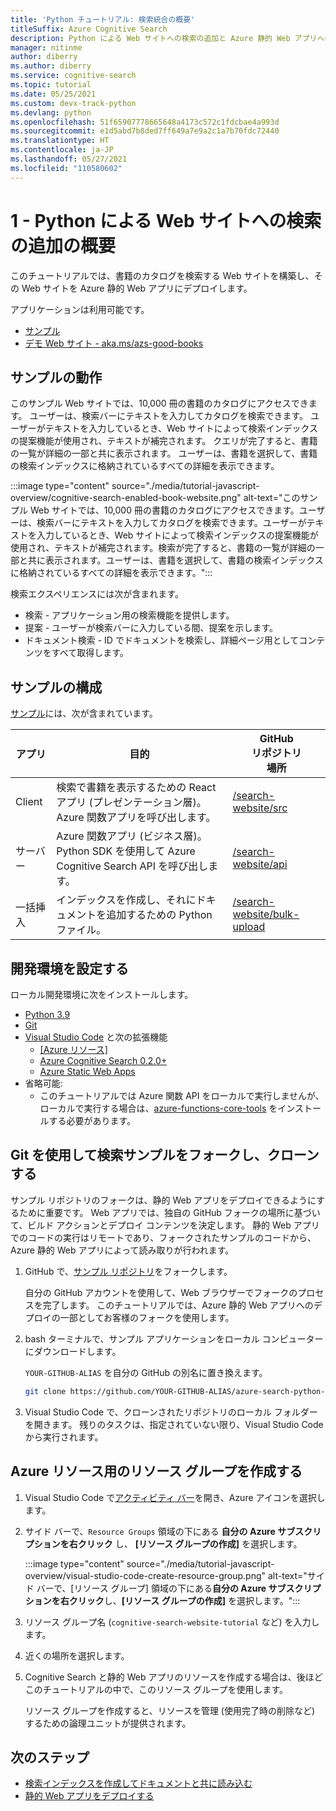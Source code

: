 ```yaml
---
title: 'Python チュートリアル: 検索統合の概要'
titleSuffix: Azure Cognitive Search
description: Python による Web サイトへの検索の追加と Azure 静的 Web アプリへのデプロイについての技術的概要とセットアップ。
manager: nitinme
author: diberry
ms.author: diberry
ms.service: cognitive-search
ms.topic: tutorial
ms.date: 05/25/2021
ms.custom: devx-track-python
ms.devlang: python
ms.openlocfilehash: 51f65907778665648a4173c572c1fdcbae4a993d
ms.sourcegitcommit: e1d5abd7b8ded7ff649a7e9a2c1a7b70fdc72440
ms.translationtype: HT
ms.contentlocale: ja-JP
ms.lasthandoff: 05/27/2021
ms.locfileid: "110580602"
---
```

# <a name="1---overview-of-adding-search-to-a-website-with-python"></a>1 - Python による Web サイトへの検索の追加の概要

このチュートリアルでは、書籍のカタログを検索する Web サイトを構築し、その Web サイトを Azure 静的 Web アプリにデプロイします。 

アプリケーションは利用可能です。 
* [サンプル](https://github.com/Azure-Samples/azure-search-python-samples/tree/master/search-website)
* [デモ Web サイト - aka.ms/azs-good-books](https://aka.ms/azs-good-books)

## <a name="what-does-the-sample-do"></a>サンプルの動作 

このサンプル Web サイトでは、10,000 冊の書籍のカタログにアクセスできます。 ユーザーは、検索バーにテキストを入力してカタログを検索できます。 ユーザーがテキストを入力しているとき、Web サイトによって検索インデックスの提案機能が使用され、テキストが補完されます。 クエリが完了すると、書籍の一覧が詳細の一部と共に表示されます。 ユーザーは、書籍を選択して、書籍の検索インデックスに格納されているすべての詳細を表示できます。 

:::image type="content" source="./media/tutorial-javascript-overview/cognitive-search-enabled-book-website.png" alt-text="このサンプル Web サイトでは、10,000 冊の書籍のカタログにアクセスできます。ユーザーは、検索バーにテキストを入力してカタログを検索できます。ユーザーがテキストを入力しているとき、Web サイトによって検索インデックスの提案機能が使用され、テキストが補完されます。検索が完了すると、書籍の一覧が詳細の一部と共に表示されます。ユーザーは、書籍を選択して、書籍の検索インデックスに格納されているすべての詳細を表示できます。":::

検索エクスペリエンスには次が含まれます。 

* 検索 - アプリケーション用の検索機能を提供します。
* 提案 - ユーザーが検索バーに入力している間、提案を示します。
* ドキュメント検索 - ID でドキュメントを検索し、詳細ページ用としてコンテンツをすべて取得します。

## <a name="how-is-the-sample-organized"></a>サンプルの構成

[サンプル](https://github.com/Azure-Samples/azure-search-python-samples/tree/master/search-website)には、次が含まれています。

|アプリ|目的|GitHub<br>リポジトリ<br>場所|
|--|--|--|
|Client|検索で書籍を表示するための React アプリ (プレゼンテーション層)。 Azure 関数アプリを呼び出します。 |[/search-website/src](https://github.com/Azure-Samples/azure-search-python-samples/tree/master/search-website/src)|
|サーバー|Azure 関数アプリ (ビジネス層)。Python SDK を使用して Azure Cognitive Search API を呼び出します。 |[/search-website/api](https://github.com/Azure-Samples/azure-search-python-samples/tree/master/search-website/src)|
|一括挿入|インデックスを作成し、それにドキュメントを追加するための Python ファイル。|[/search-website/bulk-upload](https://github.com/Azure-Samples/azure-search-python-samples/tree/master/search-website/bulk-upload)|

## <a name="set-up-your-development-environment"></a>開発環境を設定する

ローカル開発環境に次をインストールします。 

- [Python 3.9](https://www.python.org/downloads/)
- [Git](https://git-scm.com/downloads)
- [Visual Studio Code](https://code.visualstudio.com/) と次の拡張機能
    - [[Azure リソース]](https://marketplace.visualstudio.com/items?itemName=ms-azuretools.vscode-azureresourcegroups)
    - [Azure Cognitive Search 0.2.0+](https://marketplace.visualstudio.com/items?itemName=ms-azuretools.vscode-azurecognitivesearch)
    - [Azure Static Web Apps](https://marketplace.visualstudio.com/items?itemName=ms-azuretools.vscode-azurestaticwebapps) 
- 省略可能:
    - このチュートリアルでは Azure 関数 API をローカルで実行しませんが、ローカルで実行する場合は、[azure-functions-core-tools](../azure-functions/functions-run-local.md?tabs=linux%2ccsharp%2cbash) をインストールする必要があります。

## <a name="fork-and-clone-the-search-sample-with-git"></a>Git を使用して検索サンプルをフォークし、クローンする

サンプル リポジトリのフォークは、静的 Web アプリをデプロイできるようにするために重要です。 Web アプリでは、独自の GitHub フォークの場所に基づいて、ビルド アクションとデプロイ コンテンツを決定します。 静的 Web アプリでのコードの実行はリモートであり、フォークされたサンプルのコードから、Azure 静的 Web アプリによって読み取りが行われます。

1. GitHub で、[サンプル リポジトリ](https://github.com/Azure-Samples/azure-search-python-samples)をフォークします。 

    自分の GitHub アカウントを使用して、Web ブラウザーでフォークのプロセスを完了します。 このチュートリアルでは、Azure 静的 Web アプリへのデプロイの一部としてお客様のフォークを使用します。 

1. bash ターミナルで、サンプル アプリケーションをローカル コンピューターにダウンロードします。 

    `YOUR-GITHUB-ALIAS` を自分の GitHub の別名に置き換えます。 

    ```bash
    git clone https://github.com/YOUR-GITHUB-ALIAS/azure-search-python-samples
    ```

1. Visual Studio Code で、クローンされたリポジトリのローカル フォルダーを開きます。 残りのタスクは、指定されていない限り、Visual Studio Code から実行されます。

## <a name="create-a-resource-group-for-your-azure-resources"></a>Azure リソース用のリソース グループを作成する

1. Visual Studio Code で[アクティビティ バー](https://code.visualstudio.com/docs/getstarted/userinterface)を開き、Azure アイコンを選択します。 
1. サイド バーで、`Resource Groups` 領域の下にある **自分の Azure サブスクリプションを右クリック** し、 **[リソース グループの作成]** を選択します。

    :::image type="content" source="./media/tutorial-javascript-overview/visual-studio-code-create-resource-group.png" alt-text="サイド バーで、[リソース グループ] 領域の下にある**自分の Azure サブスクリプションを右クリック**し、**[リソース グループの作成]** を選択します。":::
1. リソース グループ名 (`cognitive-search-website-tutorial` など) を入力します。 
1. 近くの場所を選択します。
1. Cognitive Search と静的 Web アプリのリソースを作成する場合は、後ほどこのチュートリアルの中で、このリソース グループを使用します。 

    リソース グループを作成すると、リソースを管理 (使用完了時の削除など) するための論理ユニットが提供されます。

## <a name="next-steps"></a>次のステップ

* [検索インデックスを作成してドキュメントと共に読み込む](tutorial-python-create-load-index.md)
* [静的 Web アプリをデプロイする](tutorial-python-deploy-static-web-app.md)